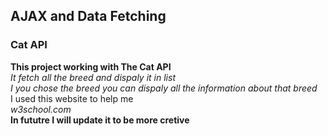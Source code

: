 ## AJAX and Data Fetching<br>
### Cat API<br>
__This project working  with The Cat API__<br>
*It fetch all the breed and dispaly it in list*<br>
*I you chose the breed you can dispaly all the information about that breed*<br>
I used this website to help me<br>
*w3school.com*<br>
__In fututre I will update it to be more cretive__<br>




